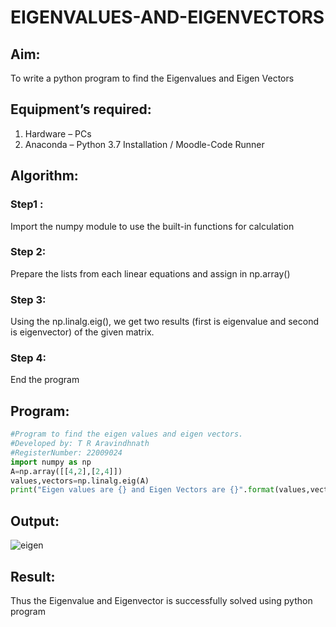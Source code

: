 # EIGENVALUES-AND-EIGENVECTORS

## Aim:
To write a python program to find the Eigenvalues and Eigen Vectors

## Equipment’s required:
1. 	Hardware – PCs
2. 	Anaconda – Python 3.7 Installation / Moodle-Code Runner

## Algorithm:

### Step1 :
Import the numpy module to use the built-in functions for calculation

### Step 2: 
Prepare the lists from each linear equations and assign in np.array()

### Step 3:
Using the np.linalg.eig(),  we get two results (first is eigenvalue and second is eigenvector) of the given matrix.

### Step 4: 
End the program

## Program:
```python
#Program to find the eigen values and eigen vectors.
#Developed by: T R Aravindhnath
#RegisterNumber: 22009024
import numpy as np
A=np.array([[4,2],[2,4]])
values,vectors=np.linalg.eig(A)
print("Eigen values are {} and Eigen Vectors are {}".format(values,vectors))
```

## Output:

![eigen](https://user-images.githubusercontent.com/118790841/210048709-4114b6ef-c9fd-42cc-9969-2613768d44a9.png)

## Result:
Thus the Eigenvalue and Eigenvector is successfully solved using python program

